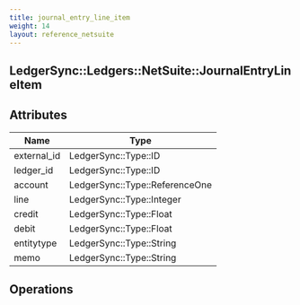 ```yaml
---
title: journal_entry_line_item
weight: 14
layout: reference_netsuite
---
```


## LedgerSync::Ledgers::NetSuite::JournalEntryLineItem

## Attributes

| Name | Type |
| ---- | ---- |
| external_id | LedgerSync::Type::ID |
| ledger_id | LedgerSync::Type::ID |
| account | LedgerSync::Type::ReferenceOne |
| line | LedgerSync::Type::Integer |
| credit | LedgerSync::Type::Float |
| debit | LedgerSync::Type::Float |
| entitytype | LedgerSync::Type::String |
| memo | LedgerSync::Type::String |


## Operations

